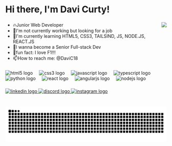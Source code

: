 <h1 align="left">Hi there, I'm Davi Curty!</h1>

###

<img align="right" height="250" src="https://i.giphy.com/qgQUggAC3Pfv687qPC.webp"  />

###

<ul>
  <li>🔥Junior Web Developer</li>
  <li>🔭I'm not currently working but looking for a job</li>
  <li>🌱I'm currently learning HTML5, CSS3, TAILSIND, JS, NODE.JS, REACT.JS</li>
  <li>👊I wanna become a Senior Full-stack Dev</li>
  <li>🎲fun fact: I love F1!!!</li>
  <li>📫How to reach me: @DaviC18</li>
</ul>


###

<div align="left">
  <img src="https://cdn.jsdelivr.net/gh/devicons/devicon/icons/html5/html5-plain.svg" height="40" alt="html5 logo"  href="https://www.google.com"/>
  <img width="12" />
  <img src="https://cdn.jsdelivr.net/gh/devicons/devicon/icons/css3/css3-plain.svg" height="40" alt="css3 logo"  />
  <img width="12" />
  <img src="https://cdn.jsdelivr.net/gh/devicons/devicon/icons/javascript/javascript-plain.svg" height="40" alt="javascript logo"  />
  <img width="12" />
  <img src="https://cdn.jsdelivr.net/gh/devicons/devicon/icons/typescript/typescript-plain.svg" height="40" alt="typescript logo"  />
  <img width="12" />
  <img src="https://cdn.jsdelivr.net/gh/devicons/devicon/icons/python/python-original.svg" height="40" alt="python logo"  />
  <img width="12" />
  <img src="https://cdn.jsdelivr.net/gh/devicons/devicon/icons/react/react-original.svg" height="40" alt="react logo"  />
  <img width="12" />
  <img src="https://cdn.jsdelivr.net/gh/devicons/devicon/icons/angularjs/angularjs-plain.svg" height="40" alt="angularjs logo"  />
  <img width="12" />
  <img src="https://cdn.jsdelivr.net/gh/devicons/devicon/icons/nodejs/nodejs-original.svg" height="40" alt="nodejs logo"  />
</div>

###

<div align="left">
  <a href="www.linkedin.com/in/davi-curty-84b2a0285" target="_blank">
    <img src="https://raw.githubusercontent.com/maurodesouza/profile-readme-generator/master/src/assets/icons/social/linkedin/default.svg" width="52" height="40" alt="linkedin logo"  />
  </a>
  <a href="https://discord.com/channels/1303380188754608228/1303380188754608231" target="_blank">
    <img src="https://raw.githubusercontent.com/maurodesouza/profile-readme-generator/master/src/assets/icons/social/discord/default.svg" width="52" height="40" alt="discord logo"  />
  </a>
  <a href="https://www.instagram.com/davi.curty.739/" target="_blank">
    <img src="https://raw.githubusercontent.com/maurodesouza/profile-readme-generator/master/src/assets/icons/social/instagram/default.svg" width="52" height="40" alt="instagram logo"  />
  </a>
</div>

###

<br clear="both">

<img src="https://raw.githubusercontent.com/DaviC18/DaviC18/output/snake.svg" alt="Snake animation" />

###
